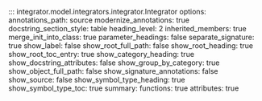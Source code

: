 ::: integrator.model.integrators.integrator.Integrator
    options:
      annotations_path: source
      modernize_annotations: true
      docstring_section_style: table
      heading_level: 2
      inherited_members: true
      merge_init_into_class: true
      parameter_headings: false
      separate_signature: true
      show_label: false
      show_root_full_path: false
      show_root_heading: true
      show_root_toc_entry: true
      show_category_heading: true
      show_docstring_attributes: false
      show_group_by_category: true
      show_object_full_path: false
      show_signature_annotations: false
      show_source: false
      show_symbol_type_heading: true
      show_symbol_type_toc: true
      summary: 
        functions: true
        attributes: true
